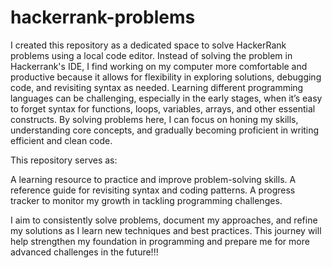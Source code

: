 # hackerrank-problems

I created this repository as a dedicated space to solve HackerRank problems using a local code editor. Instead of solving the problem in Hackerrank's IDE, I find working on my computer more comfortable and productive because it allows for flexibility in exploring solutions, debugging code, and revisiting syntax as needed. Learning different programming languages can be challenging, especially in the early stages, when it’s easy to forget syntax for functions, loops, variables, arrays, and other essential constructs. By solving problems here, I can focus on honing my skills, understanding core concepts, and gradually becoming proficient in writing efficient and clean code.

This repository serves as:

A learning resource to practice and improve problem-solving skills.
A reference guide for revisiting syntax and coding patterns.
A progress tracker to monitor my growth in tackling programming challenges.

I aim to consistently solve problems, document my approaches, and refine my solutions as I learn new techniques and best practices. This journey will help strengthen my foundation in programming and prepare me for more advanced challenges in the future!!!